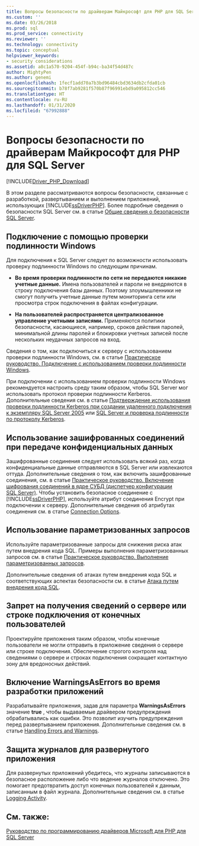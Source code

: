 ```yaml
---
title: Вопросы безопасности по драйверам Майкрософт для PHP для SQL Server | Документация Майкрософт
ms.custom: ''
ms.date: 03/26/2018
ms.prod: sql
ms.prod_service: connectivity
ms.reviewer: ''
ms.technology: connectivity
ms.topic: conceptual
helpviewer_keywords:
- security considerations
ms.assetid: a8c1a570-9204-454f-b94c-ba34f54d487c
author: MightyPen
ms.author: genemi
ms.openlocfilehash: 1fecf1add70a7b3bd96484cbd3634db2cfda01cb
ms.sourcegitcommit: b78f7ab9281f570b87f96991ebd9a095812cc546
ms.translationtype: HT
ms.contentlocale: ru-RU
ms.lasthandoff: 01/31/2020
ms.locfileid: "67992888"
---
```

# <a name="security-considerations-for-the-microsoft-drivers-for-php-for-sql-server"></a>Вопросы безопасности по драйверам Майкрософт для PHP для SQL Server
[!INCLUDE[Driver_PHP_Download](../../includes/driver_php_download.md)]

В этом разделе рассматриваются вопросы безопасности, связанные с разработкой, развертыванием и выполнением приложений, использующих [!INCLUDE[ssDriverPHP](../../includes/ssdriverphp_md.md)]. Более подробные сведения о безопасности SQL Server см. в статье [Общие сведения о безопасности SQL Server](https://docs.microsoft.com/dotnet/framework/data/adonet/sql/overview-of-sql-server-security).  
  
## <a name="connect-using-windows-authentication"></a>Подключение с помощью проверки подлинности Windows  
Для подключения к SQL Server следует по возможности использовать проверку подлинности Windows по следующим причинам.  
  
-   **Во время проверки подлинности по сети не передаются никакие учетные данные.** Имена пользователей и пароли не внедряются в строку подключения базы данных. Поэтому злоумышленники не смогут получить учетные данные путем мониторинга сети или просмотра строк подключения в файлах конфигурации.  
  
-   **На пользователей распространяется централизованное управление учетными записями.** Применяются политики безопасности, касающиеся, например, сроков действия паролей, минимальной длины паролей и блокировки учетных записей после нескольких неудачных запросов на вход.  
  
Сведения о том, как подключиться к серверу с использованием проверки подлинности Windows, см. в статье [Практическое руководство. Подключение с использованием проверки подлинности Windows](../../connect/php/how-to-connect-using-windows-authentication.md).  
  
При подключении с использованием проверки подлинности Windows рекомендуется настроить среду таким образом, чтобы SQL Server мог использовать протокол проверки подлинности Kerberos. Дополнительные сведения см. в статье [Подтверждение использования проверки подлинности Kerberos при создании удаленного подключения к экземпляру SQL Server 2005](https://support.microsoft.com/en-ca/help/909801/how-to-make-sure-that-you-are-using-kerberos-authentication-when-you-c) или [SQL Server и проверка подлинности по протоколу Kerberos](https://msdn.microsoft.com/library/cc280744.aspx).  
  
## <a name="use-encrypted-connections-when-transferring-sensitive-data"></a>Использование зашифрованных соединений при передаче конфиденциальных данных  
Зашифрованные соединения следует использовать всякий раз, когда конфиденциальные данные отправляются в SQL Server или извлекаются оттуда. Дополнительные сведения о том, как включить зашифрованные соединения, см. в статье [Практическое руководство. Включение шифрования соединений в ядре СУБД (диспетчер конфигурации SQL Server)](../../database-engine/configure-windows/enable-encrypted-connections-to-the-database-engine.md). Чтобы установить безопасное соединение с [!INCLUDE[ssDriverPHP](../../includes/ssdriverphp_md.md)], используйте атрибут соединения Encrypt при подключении к серверу. Дополнительные сведения об атрибутах соединения см. в статье [Connection Options](../../connect/php/connection-options.md).  
  
## <a name="use-parameterized-queries"></a>Использование параметризованных запросов  
Используйте параметризованные запросы для снижения риска атак путем внедрения кода SQL. Примеры выполнения параметризованных запросов см. в статье [Практическое руководство. Выполнение параметризованных запросов](../../connect/php/how-to-perform-parameterized-queries.md).  
  
Дополнительные сведения об атаках путем внедрения кода SQL и соответствующих аспектах безопасности см. в статье [Атака путем внедрения кода SQL](https://msdn.microsoft.com/library/ms161953.aspx).  
  
## <a name="do-not-accept-server-or-connection-string-information-from-end-users"></a>Запрет на получения сведений о сервере или строке подключения от конечных пользователей  
Проектируйте приложения таким образом, чтобы конечные пользователи не могли отправить в приложение сведения о сервере или строке подключения. Обеспечение строгого контроля над сведениями о сервере и строках подключения сокращает контактную зону для вредоносных действий.  
  
## <a name="turn-warningsaserrors-on-during-application-development"></a>Включение WarningsAsErrors во время разработки приложений  
Разрабатывайте приложения, задав для параметра **WarningsAsErrors** значение **true** , чтобы выдаваемые драйвером предупреждения обрабатывались как ошибки. Это позволит изучить предупреждения перед развертыванием приложения. Дополнительные сведения см. в статье [Handling Errors and Warnings](../../connect/php/handling-errors-and-warnings.md).  
  
## <a name="secure-logs-for-deployed-application"></a>Защита журналов для развернутого приложения  
Для развернутых приложений убедитесь, что журналы записываются в безопасное расположение либо что ведение журналов отключено. Это помогает предотвратить доступ конечных пользователей к данным, записанным в файл журнала. Дополнительные сведения см. в статье [Logging Activity](../../connect/php/logging-activity.md).  
  
## <a name="see-also"></a>См. также:  
[Руководство по программированию драйверов Microsoft для PHP для SQL Server](../../connect/php/programming-guide-for-php-sql-driver.md)
  

